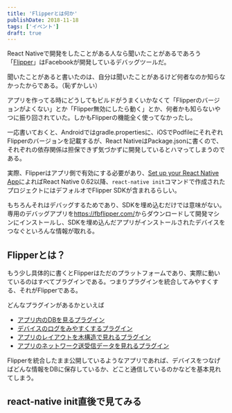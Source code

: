```yaml
---
title: 'Flipperとは何か'
publishDate: 2018-11-18
tags: ['イベント']
draft: true
---
```


React Nativeで開発をしたことがある人なら聞いたことがあるであろう「[Flipper](https://github.com/facebook/flipper)」はFacebookが開発しているデバッグツールだ。

聞いたことがあると書いたのは、自分は聞いたことがあるけど何者なのか知らなかったからである。（恥ずかしい）

アプリを作ってる時にどうしてもビルドがうまくいかなくて「Flipperのバージョンがよくない」とか「Flipper無効にしたら動く」とか、何者かも知らないやつに振り回されていた。しかもFlipperの機能全く使ってなかったし。

一応書いておくと、Androidではgradle.propertiesに、iOSでPodfileにそれぞれFlipperのバージョンを記載するが、React NativeはPackage.jsonに書くので、それぞれの依存関係は担保できず気づかずに開発しているとハマってしまうのである。

実際、Flipperはアプリ側で有効にする必要があり、[Set up your React Native App](https://fbflipper.com/docs/getting-started/react-native)によればReact Native 0.62以降、`react-native init`コマンドで作成されたプロジェクトにはデフォルオでFlipper SDKが含まれるらしい。

もちろんそれはデバッグするためであり、SDKを埋め込むだけでは意味がない。専用のデバッグアプリを<https://fbflipper.com/>からダウンロードして開発マシンにインストールし、SDKを埋め込んだアプリがインストールされたデバイスをつなぐといろんな情報が取れる。

## Flipperとは？

もう少し具体的に書くとFlipperはただのプラットフォームであり、実際に動いているのはすべてプラグインである。つまりプラグインを統合してみやすくする、それがFlipperである。

どんなプラグインがあるかといえば

*   [アプリ内のDBを見るプラグイン](https://fbflipper.com/docs/features/plugins/databases)
*   [デバイスのログをみやすくするプラグイン](https://fbflipper.com/docs/features/plugins/device-logs/)
*   [アプリのレイアウトを木構造で見れるプラグイン](https://fbflipper.com/docs/features/plugins/inspector)
*   [アプリのネットワーク送受信データを見れるプラグイン](https://fbflipper.com/docs/features/plugins/network)

Flipperを統合したまま公開しているようなアプリであれば、デバイスをつなげばどんな情報をDBに保存しているか、どこと通信しているのかなどを基本見れてしまう。

## react-native init直後で見てみる
